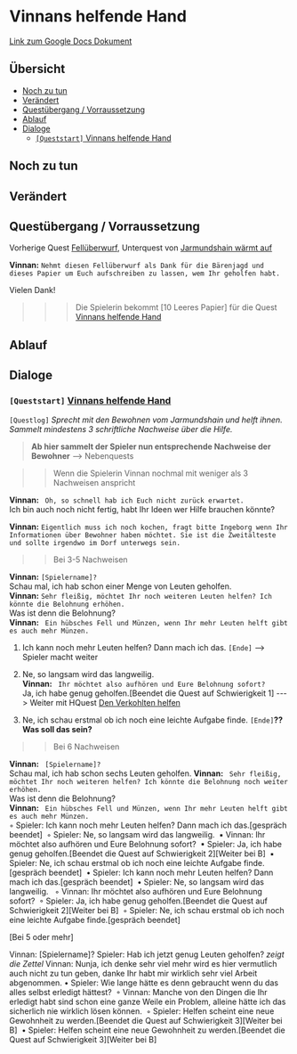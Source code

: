 # Vinnans helfende Hand <!-- omit in toc -->

[Link zum Google Docs Dokument](https://docs.google.com/document/d/1qNGtcrUiKUG56wcReh-0IIR2xnIP8pkHrfHObpcPeTo)

## Übersicht <!-- omit in toc -->
- [Noch zu tun](#noch-zu-tun)
- [Verändert](#ver%C3%A4ndert)
- [Questübergang / Vorraussetzung](#quest%C3%BCbergang--vorraussetzung)
- [Ablauf](#ablauf)
- [Dialoge](#dialoge)
	- [`[Queststart]` Vinnans helfende Hand](#queststart-vinnans-helfende-hand)

## Noch zu tun

## Verändert

## Questübergang / Vorraussetzung

Vorherige Quest [Fellüberwurf](#fellüberwurf), Unterquest von [Jarmundshain wärmt auf](#jarmundshain-waermt-auf)

**Vinnan:** `Nehmt diesen Fellüberwurf als Dank für die Bärenjagd und dieses Papier um Euch aufschreiben zu lassen, wem Ihr geholfen habt.`

Vielen Dank!

>>> Die Spielerin bekommt [10 Leeres Papier] für die Quest [Vinnans helfende Hand](#vinnans-helfende-hand)

## Ablauf

## Dialoge

### `[Queststart]` [Vinnans helfende Hand](#vinnans-helfende-hand)

`[Questlog]` *Sprecht mit den Bewohnen vom Jarmundshain und helft ihnen. Sammelt mindestens 3 schriftliche Nachweise über die Hilfe.*

> **Ab hier sammelt der Spieler nun entsprechende Nachweise der Bewohner**  --> Nebenquests


>> Wenn die Spielerin Vinnan nochmal mit weniger als 3 Nachweisen anspricht

**Vinnan:** ` Oh, so schnell hab ich Euch nicht zurück erwartet.`    
Ich bin auch noch nicht fertig, habt Ihr Ideen wer Hilfe brauchen könnte?

**Vinnan:** `Eigentlich muss ich noch kochen, fragt bitte Ingeborg wenn Ihr Informationen über Bewohner haben möchtet. Sie ist die Zweitälteste und sollte irgendwo im Dorf unterwegs sein.`


>>Bei 3-5 Nachweisen 

**Vinnan:** `[Spielername]? `   
Schau mal, ich hab schon einer Menge von Leuten geholfen.   
**Vinnan:** `Sehr fleißig, möchtet Ihr noch weiteren Leuten helfen? Ich könnte die Belohnung erhöhen.`  
Was ist denn die Belohnung?   
**Vinnan:** ` Ein hübsches Fell und Münzen, wenn Ihr mehr Leuten helft gibt es auch mehr Münzen.`  

   1. Ich kann noch mehr Leuten helfen? Dann mach ich das. `[Ende]` --> Spieler macht weiter
   
   2. Ne, so langsam wird das langweilig.   
    **Vinnan:** ` Ihr möchtet also aufhören und Eure Belohnung sofort?`   
    Ja, ich habe genug geholfen.[Beendet die Quest auf Schwierigkeit 1]   ---> Weiter mit HQuest [Den Verkohlten helfen](#den-verkohlten-helfen)      
   3. Ne, ich schau erstmal ob ich noch eine leichte Aufgabe finde.  `[Ende]`**?? Was soll das sein?**


>>Bei 6 Nachweisen

**Vinnan:** ` [Spielername]?`  
Schau mal, ich hab schon sechs Leuten geholfen.
**Vinnan:** ` Sehr fleißig, möchtet Ihr noch weiteren helfen? Ich könnte die Belohnung noch weiter erhöhen.`   
Was ist denn die Belohnung?   
**Vinnan:** ` Ein hübsches Fell und Münzen, wenn Ihr mehr Leuten helft gibt es auch mehr Münzen.`   
	◦	Spieler: Ich kann noch mehr Leuten helfen? Dann mach ich das.[gespräch beendet] 
	◦	Spieler: Ne, so langsam wird das langweilig. 
	▪	Vinnan: Ihr möchtet also aufhören und Eure Belohnung sofort? 
	▪	Spieler: Ja, ich habe genug geholfen.[Beendet die Quest auf Schwierigkeit 2][Weiter bei B] 
	▪	Spieler: Ne, ich schau erstmal ob ich noch eine leichte Aufgabe finde.[gespräch beendet] 
	•	Spieler: Ich kann noch mehr Leuten helfen? Dann mach ich das.[gespräch beendet] 
	•	Spieler: Ne, so langsam wird das langweilig.  
	◦	Vinnan: Ihr möchtet also aufhören und Eure Belohnung sofort? 
	◦	Spieler: Ja, ich habe genug geholfen.[Beendet die Quest auf Schwierigkeit 2][Weiter bei B] 
	◦	Spieler: Ne, ich schau erstmal ob ich noch eine leichte Aufgabe finde.[gespräch beendet] 

[Bei 5 oder mehr]
 
Vinnan: [Spielername]?
Spieler: Hab ich jetzt genug Leuten geholfen? *zeigt die Zettel*
Vinnan: Nunja, ich denke sehr viel mehr wird es hier vermutlich auch nicht zu tun geben, danke Ihr habt mir wirklich sehr viel Arbeit abgenommen.
	•	Spieler: Wie lange hätte es denn gebraucht wenn du das alles selbst erledigt hättest? 
	◦	Vinnan: Manche von den Dingen die Ihr erledigt habt sind schon eine ganze Weile ein Problem, alleine hätte ich das sicherlich nie wirklich lösen können. 
	◦	Spieler: Helfen scheint eine neue Gewohnheit zu werden.[Beendet die Quest auf Schwierigkeit 3][Weiter bei B] 
	•	Spieler: Helfen scheint eine neue Gewohnheit zu werden.[Beendet die Quest auf Schwierigkeit 3][Weiter bei B] 




